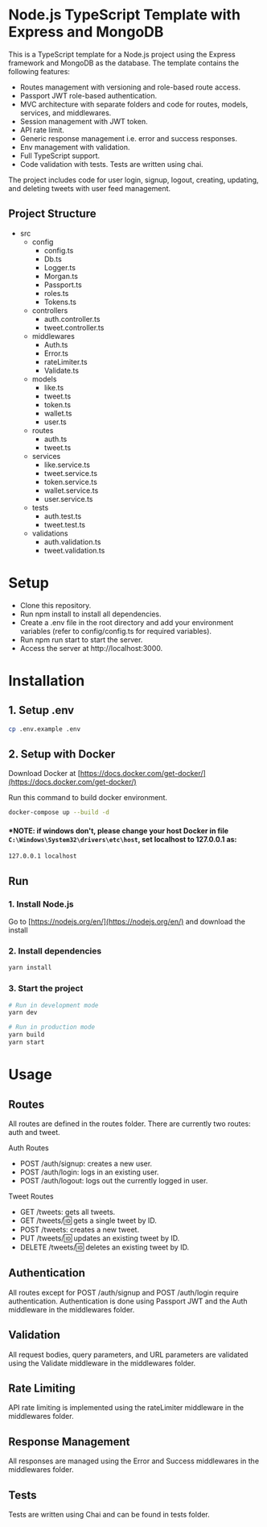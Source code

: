 # Node.js TypeScript Template with Express and MongoDB

This is a TypeScript template for a Node.js project using the Express framework and MongoDB as the database. The template contains the following features:

- Routes management with versioning and role-based route access.
- Passport JWT role-based authentication.
- MVC architecture with separate folders and code for routes, models, services, and middlewares.
- Session management with JWT token.
- API rate limit.
- Generic response management i.e. error and success responses.
- Env management with validation.
- Full TypeScript support.
- Code validation with tests. Tests are written using chai.

The project includes code for user login, signup, logout, creating, updating, and deleting tweets with user feed management.

## Project Structure

- src
  - config
    - config.ts
    - Db.ts
    - Logger.ts
    - Morgan.ts
    - Passport.ts
    - roles.ts
    - Tokens.ts
  - controllers
    - auth.controller.ts
    - tweet.controller.ts
  - middlewares
    - Auth.ts
    - Error.ts
    - rateLimiter.ts
    - Validate.ts
  - models
    - like.ts
    - tweet.ts
    - token.ts
    - wallet.ts
    - user.ts
  - routes
    - auth.ts
    - tweet.ts
  - services
    - like.service.ts
    - tweet.service.ts
    - token.service.ts
    - wallet.service.ts
    - user.service.ts
  - tests
    - auth.test.ts
    - tweet.test.ts
  - validations
    - auth.validation.ts
    - tweet.validation.ts

# Setup
- Clone this repository.
- Run npm install to install all dependencies.
- Create a .env file in the root directory and add your environment variables (refer to config/config.ts for required variables).
- Run npm run start to start the server.
- Access the server at http://localhost:3000.
# Installation

## 1. Setup .env

```bash
cp .env.example .env
```

## 2. Setup with Docker

Download Docker at [https://docs.docker.com/get-docker/](https://docs.docker.com/get-docker/)

Run this command to build docker environment.

```bash
docker-compose up --build -d
```
#### \*NOTE: if windows don't, please change your host Docker in file `C:\Windows\System32\drivers\etc\host`, set localhost to 127.0.0.1 as:

```
127.0.0.1 localhost
```
## Run

### 1. Install Node.js

Go to [https://nodejs.org/en/](https://nodejs.org/en/) and download the install

### 2. Install dependencies

```bash
yarn install
```

### 3. Start the project

```bash
# Run in development mode
yarn dev

# Run in production mode
yarn build
yarn start
```

# Usage

## Routes
All routes are defined in the routes folder. There are currently two routes: auth and tweet.

Auth Routes
- POST /auth/signup: creates a new user.
- POST /auth/login: logs in an existing user.
- POST /auth/logout: logs out the currently logged in user.

Tweet Routes
- GET /tweets: gets all tweets.
- GET /tweets/:id: gets a single tweet by ID.
- POST /tweets: creates a new tweet.
- PUT /tweets/:id: updates an existing tweet by ID.
- DELETE /tweets/:id: deletes an existing tweet by ID.

## Authentication
All routes except for POST /auth/signup and POST /auth/login require authentication. Authentication is done using Passport JWT and the Auth middleware in the middlewares folder.

## Validation
All request bodies, query parameters, and URL parameters are validated using the Validate middleware in the middlewares folder.

## Rate Limiting
API rate limiting is implemented using the rateLimiter middleware in the middlewares folder.

## Response Management
All responses are managed using the Error and Success middlewares in the middlewares folder.

## Tests
Tests are written using Chai and can be found in tests folder.

